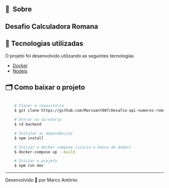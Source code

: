 

## 🔖&nbsp; Sobre

Desafio Calculadora Romana
---

## 🚀 Tecnologias utilizadas

O projeto foi desenvolvido utilizando as seguintes tecnologias

- [Docker](https://reactjs.org)
- [Nodejs](https://redux.org)


## 🗂 Como baixar o projeto

```bash

    # Clonar o repositório
    $ git clone https://github.com/Marcoant007/Desafio-api-numeros-romanos.git

    # Entrar no diretório
    $ cd backend

    # Instalar as dependências
    $ npm install

    # Iniciar o docker-compose (inicia o banco de dados)
    $ docker-compose up --build 

    # Iniciar o projeto
    $ npm run dev
```

---

Desenvolvido 💜 por Marco Antônio
